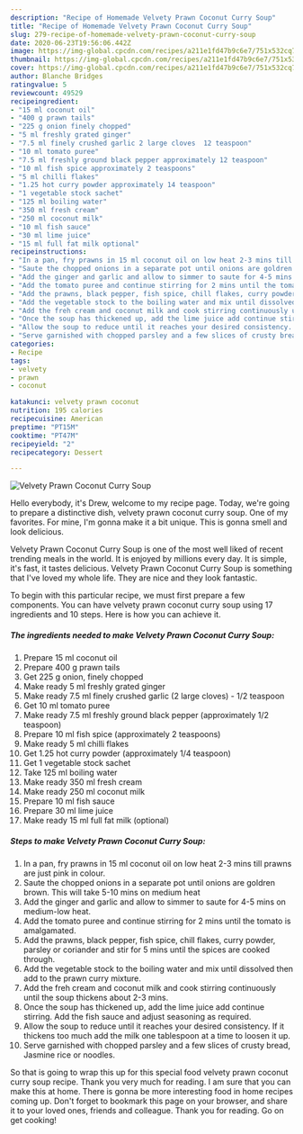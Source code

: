 ```yaml
---
description: "Recipe of Homemade Velvety Prawn Coconut Curry Soup"
title: "Recipe of Homemade Velvety Prawn Coconut Curry Soup"
slug: 279-recipe-of-homemade-velvety-prawn-coconut-curry-soup
date: 2020-06-23T19:56:06.442Z
image: https://img-global.cpcdn.com/recipes/a211e1fd47b9c6e7/751x532cq70/velvety-prawn-coconut-curry-soup-recipe-main-photo.jpg
thumbnail: https://img-global.cpcdn.com/recipes/a211e1fd47b9c6e7/751x532cq70/velvety-prawn-coconut-curry-soup-recipe-main-photo.jpg
cover: https://img-global.cpcdn.com/recipes/a211e1fd47b9c6e7/751x532cq70/velvety-prawn-coconut-curry-soup-recipe-main-photo.jpg
author: Blanche Bridges
ratingvalue: 5
reviewcount: 49529
recipeingredient:
- "15 ml coconut oil"
- "400 g prawn tails"
- "225 g onion finely chopped"
- "5 ml freshly grated ginger"
- "7.5 ml finely crushed garlic 2 large cloves  12 teaspoon"
- "10 ml tomato puree"
- "7.5 ml freshly ground black pepper approximately 12 teaspoon"
- "10 ml fish spice approximately 2 teaspoons"
- "5 ml chilli flakes"
- "1.25 hot curry powder approximately 14 teaspoon"
- "1 vegetable stock sachet"
- "125 ml boiling water"
- "350 ml fresh cream"
- "250 ml coconut milk"
- "10 ml fish sauce"
- "30 ml lime juice"
- "15 ml full fat milk optional"
recipeinstructions:
- "In a pan, fry prawns in 15 ml coconut oil on low heat 2-3 mins till prawns are just pink in colour."
- "Saute the chopped onions in a separate pot until onions are goldren brown. This will take 5-10 mins on medium heat"
- "Add the ginger and garlic and allow to simmer to saute for 4-5 mins on medium-low heat."
- "Add the tomato puree and continue stirring for 2 mins until the tomato is amalgamated."
- "Add the prawns, black pepper, fish spice, chill flakes, curry powder, parsley or coriander and stir for 5 mins until the spices are cooked through."
- "Add the vegetable stock to the boiling water and mix until dissolved then add to the prawn curry mixture."
- "Add the freh cream and coconut milk and cook stirring continuously until the soup thickens about 2-3 mins."
- "Once the soup has thickened up, add the lime juice add continue stirring. Add the fish sauce and adjust seasoning as required."
- "Allow the soup to reduce until it reaches your desired consistency. If it thickens too much add the milk one tablespoon at a time to loosen it up."
- "Serve garnished with chopped parsley and a few slices of crusty bread, Jasmine rice or noodles."
categories:
- Recipe
tags:
- velvety
- prawn
- coconut

katakunci: velvety prawn coconut 
nutrition: 195 calories
recipecuisine: American
preptime: "PT15M"
cooktime: "PT47M"
recipeyield: "2"
recipecategory: Dessert

---
```



![Velvety Prawn Coconut Curry Soup](https://img-global.cpcdn.com/recipes/a211e1fd47b9c6e7/751x532cq70/velvety-prawn-coconut-curry-soup-recipe-main-photo.jpg)

Hello everybody, it's Drew, welcome to my recipe page. Today, we're going to prepare a distinctive dish, velvety prawn coconut curry soup. One of my favorites. For mine, I'm gonna make it a bit unique. This is gonna smell and look delicious.

Velvety Prawn Coconut Curry Soup is one of the most well liked of recent trending meals in the world. It is enjoyed by millions every day. It is simple, it's fast, it tastes delicious. Velvety Prawn Coconut Curry Soup is something that I've loved my whole life. They are nice and they look fantastic.




To begin with this particular recipe, we must first prepare a few components. You can have velvety prawn coconut curry soup using 17 ingredients and 10 steps. Here is how you can achieve it.

<!--inarticleads1-->

##### The ingredients needed to make Velvety Prawn Coconut Curry Soup:

1. Prepare 15 ml coconut oil
1. Prepare 400 g prawn tails
1. Get 225 g onion, finely chopped
1. Make ready 5 ml freshly grated ginger
1. Make ready 7.5 ml finely crushed garlic (2 large cloves) - 1/2 teaspoon
1. Get 10 ml tomato puree
1. Make ready 7.5 ml freshly ground black pepper (approximately 1/2 teaspoon)
1. Prepare 10 ml fish spice (approximately 2 teaspoons)
1. Make ready 5 ml chilli flakes
1. Get 1.25 hot curry powder (approximately 1/4 teaspoon)
1. Get 1 vegetable stock sachet
1. Take 125 ml boiling water
1. Make ready 350 ml fresh cream
1. Make ready 250 ml coconut milk
1. Prepare 10 ml fish sauce
1. Prepare 30 ml lime juice
1. Make ready 15 ml full fat milk (optional)




<!--inarticleads2-->

##### Steps to make Velvety Prawn Coconut Curry Soup:

1. In a pan, fry prawns in 15 ml coconut oil on low heat 2-3 mins till prawns are just pink in colour.
1. Saute the chopped onions in a separate pot until onions are goldren brown. This will take 5-10 mins on medium heat
1. Add the ginger and garlic and allow to simmer to saute for 4-5 mins on medium-low heat.
1. Add the tomato puree and continue stirring for 2 mins until the tomato is amalgamated.
1. Add the prawns, black pepper, fish spice, chill flakes, curry powder, parsley or coriander and stir for 5 mins until the spices are cooked through.
1. Add the vegetable stock to the boiling water and mix until dissolved then add to the prawn curry mixture.
1. Add the freh cream and coconut milk and cook stirring continuously until the soup thickens about 2-3 mins.
1. Once the soup has thickened up, add the lime juice add continue stirring. Add the fish sauce and adjust seasoning as required.
1. Allow the soup to reduce until it reaches your desired consistency. If it thickens too much add the milk one tablespoon at a time to loosen it up.
1. Serve garnished with chopped parsley and a few slices of crusty bread, Jasmine rice or noodles.




So that is going to wrap this up for this special food velvety prawn coconut curry soup recipe. Thank you very much for reading. I am sure that you can make this at home. There is gonna be more interesting food in home recipes coming up. Don't forget to bookmark this page on your browser, and share it to your loved ones, friends and colleague. Thank you for reading. Go on get cooking!
